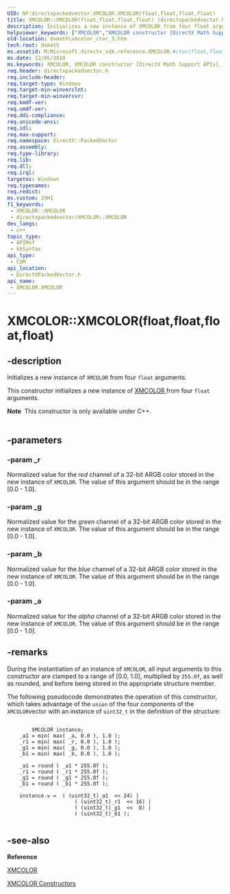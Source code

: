 ```yaml
---
UID: NF:directxpackedvector.XMCOLOR.XMCOLOR(float,float,float,float)
title: XMCOLOR::XMCOLOR(float,float,float,float) (directxpackedvector.h)
description: Initializes a new instance of XMCOLOR from four float arguments.
helpviewer_keywords: ["XMCOLOR","XMCOLOR constructor [DirectX Math Support APIs]","XMCOLOR constructor [DirectX Math Support APIs]","XMCOLOR structure","XMCOLOR structure [DirectX Math Support APIs]","XMCOLOR constructor","XMCOLOR.XMCOLOR","XMCOLOR.XMCOLOR(float","float","float","float)","XMCOLOR::XMCOLOR","XMCOLOR::XMCOLOR(float","float","float","float)","dxmath.xmcolor_ctor_3"]
old-location: dxmath\xmcolor_ctor_3.htm
tech.root: dxmath
ms.assetid: M:Microsoft.directx_sdk.reference.XMCOLOR.#ctor(float,float,float,float)
ms.date: 12/05/2018
ms.keywords: XMCOLOR, XMCOLOR constructor [DirectX Math Support APIs], XMCOLOR constructor [DirectX Math Support APIs],XMCOLOR structure, XMCOLOR structure [DirectX Math Support APIs],XMCOLOR constructor, XMCOLOR.XMCOLOR, XMCOLOR.XMCOLOR(float,float,float,float), XMCOLOR::XMCOLOR, XMCOLOR::XMCOLOR(float,float,float,float), dxmath.xmcolor_ctor_3
req.header: directxpackedvector.h
req.include-header: 
req.target-type: Windows
req.target-min-winverclnt: 
req.target-min-winversvr: 
req.kmdf-ver: 
req.umdf-ver: 
req.ddi-compliance: 
req.unicode-ansi: 
req.idl: 
req.max-support: 
req.namespace: DirectX::PackedVector
req.assembly: 
req.type-library: 
req.lib: 
req.dll: 
req.irql: 
targetos: Windows
req.typenames: 
req.redist: 
ms.custom: 19H1
f1_keywords:
 - XMCOLOR::XMCOLOR
 - directxpackedvector/XMCOLOR::XMCOLOR
dev_langs:
 - c++
topic_type:
 - APIRef
 - kbSyntax
api_type:
 - COM
api_location:
 - DirectXPackedVector.h
api_name:
 - XMCOLOR.XMCOLOR
---
```


# XMCOLOR::XMCOLOR(float,float,float,float)


## -description

Initializes a new instance of <code>XMCOLOR</code> from four <code>float</code> arguments.
    

This constructor initializes a new instance of <a href="https://docs.microsoft.com/windows/desktop/api/directxpackedvector/ns-directxpackedvector-xmcolor">XMCOLOR </a> from four
	<code>float</code> arguments.
<div class="alert"><b>Note</b>  This constructor is only available under C++.
    </div><div> </div>

## -parameters

### -param _r

Normalized value for the <i>red</i> channel of a 32-bit ARGB color
		    stored in the new instance of <code>XMCOLOR</code>. The value of this argument
		    should be in the range [0.0 - 1.0].

### -param _g

Normalized value for the <i>green</i> channel of a 32-bit ARGB
		    color stored in the new instance of <code>XMCOLOR</code>. The value of this
		    argument should be in the range [0.0 - 1.0].

### -param _b

Normalized value for the <i>blue</i> channel of a 32-bit ARGB
		    color stored in the new instance of <code>XMCOLOR</code>. The value of this
		    argument should be in the range [0.0 - 1.0].

### -param _a

Normalized value for the <i>alpha</i> channel of a 32-bit ARGB
		    color stored in the new instance of <code>XMCOLOR</code>. The value of this
		    argument should be in the range [0.0 - 1.0].

## -remarks

During the instantiation of an instance of <code>XMCOLOR</code>, all input arguments to
	    this constructor are clamped to a range of [0.0, 1.0], multiplied by <code>255.0f</code>,
	    as well as rounded, and before being stored in the appropriate structure member.
	  

The following pseudocode demonstrates the operation of this constructor, which takes
	    advantage of the <code>union</code> of the four components of the <code>XMCOLOR</code>vector with an instance of <code>uint32_t</code> in the definition of the structure:
	  


```

        XMCOLOR instance;        
	_a1 = min( max( _a, 0.0 ), 1.0 );
	_r1 = min( max( _r, 0.0 ), 1.0 );
	_g1 = min( max( _g, 0.0 ), 1.0 );
	_b1 = min( max( _b, 0.0 ), 1.0 );

	_a1 = round ( _a1 * 255.0f );
	_r1 = round ( _r1 * 255.0f );
	_g1 = round ( _g1 * 255.0f );
	_b1 = round ( _b1 * 255.0f );

	instance.v =  ( (uint32_t)_a1  << 24) |
                      ( (uint32_t)_r1  << 16) |
                      ( (uint32_t)_g1  <<  8) |
                      ( (uint32_t)_b1 );
    
```

## -see-also

<b>Reference</b>



<a href="https://docs.microsoft.com/windows/desktop/api/directxpackedvector/ns-directxpackedvector-xmcolor">XMCOLOR</a>



<a href="https://docs.microsoft.com/windows/desktop/dxmath/xmcolor-ctor">XMCOLOR Constructors</a>


